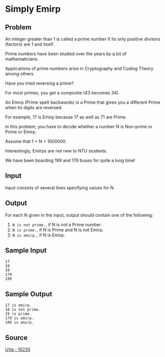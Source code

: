 # Simply Emirp

## Problem

An integer greater than 1 is called a prime number if its only positive divisors (factors) are 1 and itself.

Prime numbers have been studied over the years by a lot of mathematicians.

Applications of prime numbers arise in Cryptography and Coding Theory among others.

Have you tried reversing a prime?

For most primes, you get a composite (43 becomes 34). 

An Emirp (Prime spelt backwards) is a Prime that gives you a different Prime when its digits are reversed.

For example, 17 is Emirp because 17 as well as 71 are Prime.

In this problem, you have to decide whether a number N is Non-prime or Prime or Emirp.

Assume that 1 < N < 1000000.

Interestingly, Emirps are not new to NTU students.

We have been boarding 199 and 179 buses for quite a long time!

## Input

Input consists of several lines specifying values for N.

## Output

For each N given in the input, output should contain one of the following:
1. `N is not prime.`, if N is not a Prime number.
2. `N is prime.`, if N is Prime and N is not Emirp.
3. `N is emirp.`, if N is Emirp.

## Sample Input

```
17
18
19
179
199
```

## Sample Output

```
17 is emirp.
18 is not prime.
19 is prime.
179 is emirp.
199 is emirp.
```

## Source

[UVa - 10235](https://onlinejudge.org/index.php?option=com_onlinejudge&Itemid=8&category=14&page=show_problem&problem=1176)
